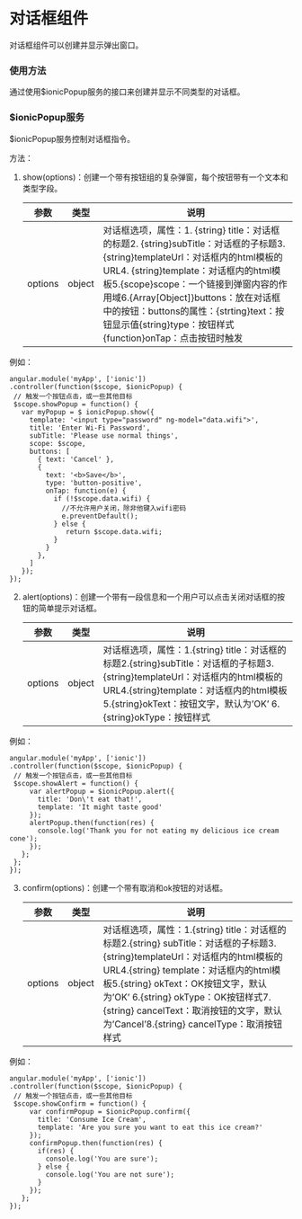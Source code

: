 对话框组件
======
对话框组件可以创建并显示弹出窗口。

### 使用方法
通过使用$ionicPopup服务的接口来创建并显示不同类型的对话框。

### $ionicPopup服务
$ionicPopup服务控制对话框指令。

方法：

1.  show(options)：创建一个带有按钮组的复杂弹窗，每个按钮带有一个文本和类型字段。

    | 参数    | 类型   | 说明                                                                                                                                                                                                                                                                                                                                                            |
    |---------|--------|-----------------------------------------------------------------------------------------------------------------------------------------------------------------------------------------------------------------------------------------------------------------------------------------------------------------------------------------------------------------|
    | options | object | 对话框选项，属性：1. {string} title：对话框的标题2. {string}subTitle：对话框的子标题3. {string}templateUrl：对话框内的html模板的URL4. {string}template：对话框内的html模板5.{scope}scope：一个链接到弹窗内容的作用域6.{Array[Object]}buttons：放在对话框中的按钮：buttons的属性：{strting}text：按钮显示值{string}type：按钮样式{function}onTap：点击按钮时触发 |

例如：

    angular.module('myApp', ['ionic'])
    .controller(function($scope, $ionicPopup) {
     // 触发一个按钮点击，或一些其他目标
     $scope.showPopup = function() {
       var myPopup = $ ionicPopup.show({
         template: '<input type="password" ng-model="data.wifi">',
         title: 'Enter Wi-Fi Password',
         subTitle: 'Please use normal things',
         scope: $scope,
         buttons: [
           { text: 'Cancel' },
           {
             text: '<b>Save</b>',
             type: 'button-positive',
             onTap: function(e) {
               if (!$scope.data.wifi) {
                 //不允许用户关闭，除非他键入wifi密码
                 e.preventDefault();
               } else {
                  return $scope.data.wifi;
               }
             }
           },
         ]
       });
    });

2.  alert(options)：创建一个带有一段信息和一个用户可以点击关闭对话框的按钮的简单提示对话框。

    | 参数    | 类型   | 说明                                                                                                                                                                                                                                    |
    |---------|--------|-----------------------------------------------------------------------------------------------------------------------------------------------------------------------------------------------------------------------------------------|
    | options | object | 对话框选项，属性：1.{string} title：对话框的标题2.{string}subTitle：对话框的子标题3.{string}templateUrl：对话框内的html模板的URL4.{string}template：对话框内的html模板5.{string}okText：按钮文字，默认为’OK’ 6.{string}okType：按钮样式 |

例如：

    angular.module('myApp', ['ionic'])
    .controller(function($scope, $ionicPopup) {
     // 触发一个按钮点击，或一些其他目标
     $scope.showAlert = function() {
         var alertPopup = $ionicPopup.alert({
           title: 'Don\'t eat that!',
           template: 'It might taste good'
         });
         alertPopup.then(function(res) {
           console.log('Thank you for not eating my delicious ice cream cone');
         });
       };
     };
    });

3.  confirm(options)：创建一个带有取消和ok按钮的对话框。

    | 参数    | 类型   | 说明                                                                                                                                                                                                                                                                                                                                    |
    |---------|--------|-----------------------------------------------------------------------------------------------------------------------------------------------------------------------------------------------------------------------------------------------------------------------------------------------------------------------------------------|
    | options | object | 对话框选项，属性：1.{string} title：对话框的标题2.{string} subTitle：对话框的子标题3.{string}templateUrl：对话框内的html模板的URL4.{string} template：对话框内的html模板5.{string} okText：OK按钮文字，默认为’OK’ 6.{string} okType：OK按钮样式7.{string} cancelText：取消按钮的文字，默认为’Cancel’8.{string} cancelType：取消按钮样式 |

例如：

    angular.module('myApp', ['ionic'])
    .controller(function($scope, $ionicPopup) {
     // 触发一个按钮点击，或一些其他目标
     $scope.showConfirm = function() {
         var confirmPopup = $ionicPopup.confirm({
           title: 'Consume Ice Cream',
           template: 'Are you sure you want to eat this ice cream?'
         });
         confirmPopup.then(function(res) {
           if(res) {
             console.log('You are sure');
           } else {
             console.log('You are not sure');
           }
         });
       };
    });